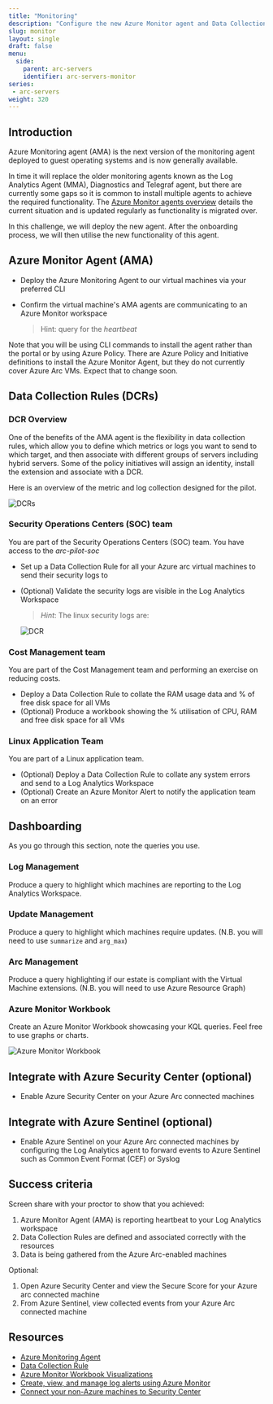 ```yaml
---
title: "Monitoring"
description: "Configure the new Azure Monitor agent and Data Collection Rules. Optionally integrate with Azure Security Center and Azure Sentinel."
slug: monitor
layout: single
draft: false
menu:
  side:
    parent: arc-servers
    identifier: arc-servers-monitor
series:
 - arc-servers
weight: 320
---
```


## Introduction

Azure Monitoring agent (AMA) is the next version of the monitoring agent deployed to guest operating systems and is now generally available.

In time it will replace the older monitoring agents known as the Log Analytics Agent (MMA), Diagnostics and Telegraf agent, but there are currently some gaps so it is common to install multiple agents to achieve the required functionality. The [Azure Monitor agents overview](https://docs.microsoft.com/azure/azure-monitor/agents/agents-overview) details the current situation and is updated regularly as functionality is migrated over.

In this challenge, we will deploy the new agent. After the onboarding process, we will then utilise the new functionality of this agent.

## Azure Monitor Agent (AMA)

* Deploy the Azure Monitoring Agent to our virtual machines via your preferred CLI
* Confirm the virtual machine's AMA agents are communicating to an Azure Monitor workspace

  > Hint: query for the _heartbeat_

Note that you will be using CLI commands to install the agent rather than the portal or by using Azure Policy. There are Azure Policy and Initiative definitions to install the Azure Monitor Agent, but they do not currently cover Azure Arc VMs. Expect that to change soon.

## Data Collection Rules (DCRs)

### DCR Overview

One of the benefits of the AMA agent is the flexibility in data collection rules, which allow you to define which metrics or logs you want to send to which target, and then associate with different groups of servers including hybrid servers. Some of the policy initiatives will assign an identity, install the extension and associate with a DCR.

Here is an overview of the metric and log collection designed for the pilot.

![DCRs](/arc/servers/images/dataCollectionRules.png)

### Security Operations Centers (SOC) team

You are part of the Security Operations Centers (SOC) team. You have access to the _arc-pilot-soc_

* Set up a Data Collection Rule for all your Azure arc virtual machines to send their security logs to
* (Optional) Validate the security logs are visible in the Log Analytics Workspace

    > _Hint_: The linux security logs are:

    ![DCR](/arc/servers/images/linuxDataSource.png)

### Cost Management team

You are part of the Cost Management team and performing an exercise on reducing costs.

* Deploy a Data Collection Rule to collate the RAM usage data and % of free disk space for all VMs
* (Optional) Produce a workbook showing the % utilisation of CPU, RAM and free disk space for all VMs

### Linux Application Team

You are part of a Linux application team.

* (Optional) Deploy a Data Collection Rule to collate any system errors and send to a Log Analytics Workspace
* (Optional) Create an Azure Monitor Alert to notify the application team on an error

## Dashboarding

As you go through this section, note the queries you use.

### Log Management
Produce a query to highlight which machines are reporting to the Log Analytics Workspace.

### Update Management

Produce a query to highlight which machines require updates. (N.B. you will need to use `summarize` and `arg_max`)

### Arc Management

Produce a query highlighting if our estate is compliant with the Virtual Machine extensions. (N.B. you will need to use Azure Resource Graph)

### Azure Monitor Workbook
Create an Azure Monitor Workbook showcasing your KQL queries. Feel free to use graphs or charts.

![Azure Monitor Workbook](/arc/servers/images/monitorWorkbook.png)

## Integrate with Azure Security Center (optional)

* Enable Azure Security Center on your Azure Arc connected machines

## Integrate with Azure Sentinel (optional)

* Enable Azure Sentinel on your Azure Arc connected machines by configuring the Log Analytics agent to forward events to Azure Sentinel such as Common Event Format (CEF) or Syslog

## Success criteria

Screen share with your proctor to show that you achieved:

1. Azure Monitor Agent (AMA) is reporting heartbeat to your Log Analytics workspace
1. Data Collection Rules are defined and associated correctly with the resources
1. Data is being gathered from the Azure Arc-enabled machines

Optional:

1. Open Azure Security Center and view the Secure Score for your Azure arc connected machine
1. From Azure Sentinel, view collected events from your Azure Arc connected machine

## Resources

* [Azure Monitoring Agent](https://docs.microsoft.com/azure/azure-monitor/agents/azure-monitor-agent-overview)
* [Data Collection Rule](https://docs.microsoft.com/azure/azure-monitor/agents/data-collection-rule-overview)
* [Azure Monitor Workbook Visualizations](https://docs.microsoft.com/azure/azure-monitor/visualize/workbooks-chart-visualizations)
* [Create, view, and manage log alerts using Azure Monitor](https://docs.microsoft.com/azure/azure-monitor/alerts/alerts-log)
* [Connect your non-Azure machines to Security Center](https://docs.microsoft.com/azure/security-center/quickstart-onboard-machines)
